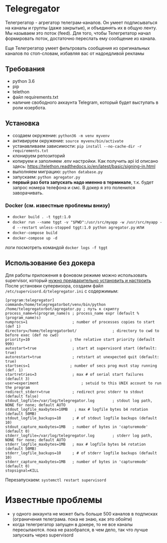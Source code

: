 # Telegregator
Телегрегатор - агрегатор телеграм-каналов.
Он умеет подписываться на каналы и группы (даже закрытые), и объединять их в общую ленту. Мы называем это поток (feed).
Для того, чтобы Телегретатор начал формировать поток, достаточно переслать ему сообщение из канала.

Еще Телегрегатор умеет фильтровать сообщения из оригинальных каналов по стоп-словам, избавляя вас от надоедливой рекламы

## Требования
- python 3.6
- pip
- telethon
- файл requirements.txt
- наличие свободного аккаунта Telegram, который будет выступать в роли юзербота.

## Установка
- создаем окружение: `python36 -m venv myvenv`
- активируем окружение: `source myvenv/bin/activate`
- устанавливаем зависимости: `pip install --no-cache-dir -r requirements.txt`
- клонируем репозиторий
- копируем и заполняем .env настройки. Как получить api id описано здесь: https://telethon.readthedocs.io/en/latest/basic/signing-in.html
- выполняем миграцию: `python database.py`
- запускаем: `python agregator.py`
- **первый раз бота запускать надо именно в терминале**, т.к. будет запрос номера телефона и смс. В докер я это поленился заворачивать.


### Docker (см. известные проблемы внизу)
- `docker build . -t tggt:1.0`
- `docker run --name tggt -v "$PWD":/usr/src/myapp -w /usr/src/myapp -d --restart unless-stopped tggt:1.0 python agregator.py`
или 
- `docker-compose build`
- `docker-compose up -d`

логи посмотреть командой `docker logs -f tggt`

## Использование без докера
Для работы приложения в фоновом режиме можно использовать supervisor, который [нужно предварительно установить и настроить](https://dev.xfor.top/2019-12-gotovim-centos-7-ustanovka-i-nastroyka-supervisord-na-vorker.html)
После установки супервизора, создаем файл `/etc/supervisord.d/telegregator.ini` с содержимым:

```
[program:telegregator]
command=/home/telegregatorbot/venv/bin/python /home/telegregatorbot/agregator.py ; путь к скрипту
process_name=%(program_name)s ; process_name expr (default %(program_name)s)
numprocs=1                    ; number of processes copies to start (def 1)
directory=/home/telegregatorbot/                ; directory to cwd to before exec (def no cwd)
priority=10                  ; the relative start priority (default 999)
autostart=true                ; start at supervisord start (default: true)
autorestart=true              ; retstart at unexpected quit (default: true)
startsecs=1                  ; number of secs prog must stay running (def. 1)
startretries=3                ; max # of serial start failures (default 3)
user=experiment                   ; setuid to this UNIX account to run the program
redirect_stderr=true          ; redirect proc stderr to stdout (default false)
stdout_logfile=/var/log/telegregator.log        ; stdout log path, NONE for none; default AUTO
stdout_logfile_maxbytes=10MB   ; max # logfile bytes b4 rotation (default 50MB)
stdout_logfile_backups=10     ; # of stdout logfile backups (default 10)
stdout_capture_maxbytes=1MB   ; number of bytes in 'capturemode' (default 0)
stderr_logfile=/var/log/telegregator.log        ; stderr log path, NONE for none; default AUTO
stderr_logfile_maxbytes=1MB   ; max # logfile bytes b4 rotation (default 50MB)
stderr_logfile_backups=10     ; # of stderr logfile backups (default 10)
stderr_capture_maxbytes=1MB   ; number of bytes in 'capturemode' (default 0)
stopsignal=KILL
```

Перезапускаем: `systemctl restart supervisord`

# Известные проблемы
- у одного аккаунта не может быть больше 500 каналов в подписках (ограничения телеграма. пока не знаю, как это обойти)
- когда телегрегатор запущен в докере, то не все каналы пересылаются. пока не разобрался, в чем дело, так что лучше запускать через supervisord
